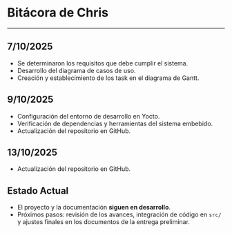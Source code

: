 # Bitácora de Chris
---

## 7/10/2025
- Se determinaron los requisitos que debe cumplir el sistema.  
- Desarrollo del diagrama de casos de uso.  
- Creación y establecimiento de los task en el diagrama de Gantt.  

## 9/10/2025
- Configuración del entorno de desarrollo en Yocto.  
- Verificación de dependencias y herramientas del sistema embebido.  
- Actualización del repositorio en GitHub.

## 13/10/2025
- Actualización del repositorio en GitHub.

## Estado Actual
- El proyecto y la documentación **siguen en desarrollo**.
- Próximos pasos: revisión de los avances, integración de código en `src/` y ajustes finales en los documentos de la entrega preliminar.

